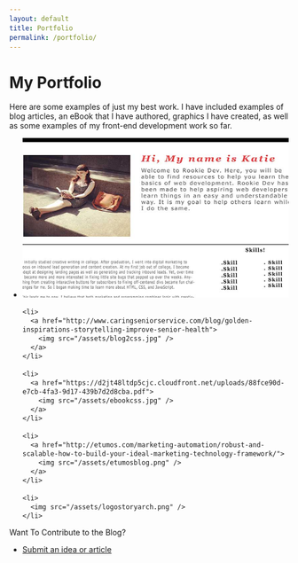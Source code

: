 ```yaml
---
layout: default
title: Portfolio
permalink: /portfolio/
---
```

<div class="portfolio-page">

  <div id="portfolio-intro">
    <h1>My Portfolio</h1>
    <p>Here are some examples of just my best work. I have included examples of blog articles,
      an eBook that I have authored, graphics I have created, as well as some examples of my front-end development work so far.
    </p>
  </div>

  <ul id="portfolio-list">
    <li>
      <a href="https://www.pinterest.com/pin/176273772893125758/">
        <img src="/assets/aboutpagemockupcropped.jpg" />
      </a>
    </li>

    <li>
      <a href="http://www.caringseniorservice.com/blog/golden-inspirations-storytelling-improve-senior-health">
        <img src="/assets/blog2css.jpg" />
      </a>
    </li>

    <li>
      <a href="https://d2jt48ltdp5cjc.cloudfront.net/uploads/88fce90d-e7cb-4fa3-9d17-439b7d2d8cba.pdf">
        <img src="/assets/ebookcss.jpg" />
      </a>
    </li>

    <li>
      <a href="http://etumos.com/marketing-automation/robust-and-scalable-how-to-build-your-ideal-marketing-technology-framework/">
        <img src="/assets/etumosblog.png" />
      </a>
    </li>

    <li>
      <img src="/assets/logostoryarch.png" />
    </li>
  </ul>


<!--contribute-container-->

 <div class="contribute-container">
 		<span class="container-head">Want To Contribute to the Blog?</span>
 	<ul>
 		<li>
 			<a href="mailto:ktagilbert@gmail.com">Submit an idea or article</a>
 		 </li>
  	</ul>
 </div>

